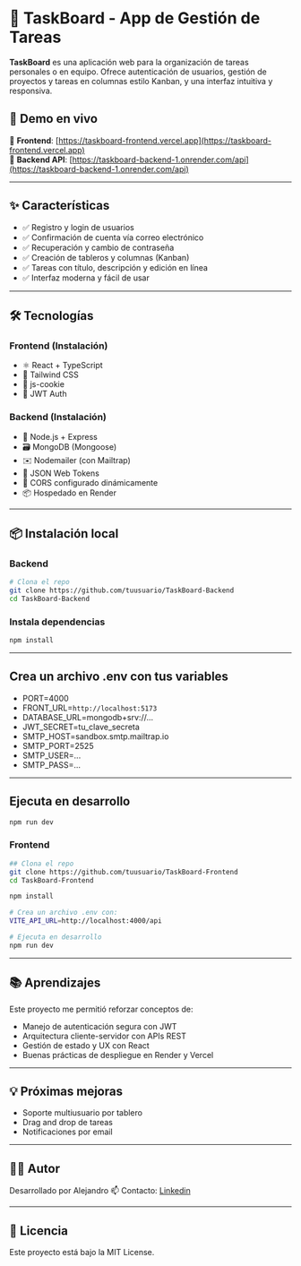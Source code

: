 # 🧩 TaskBoard - App de Gestión de Tareas

**TaskBoard** es una aplicación web para la organización de tareas personales o en equipo. Ofrece autenticación de usuarios, gestión de proyectos y tareas en columnas estilo Kanban, y una interfaz intuitiva y responsiva.

## 🚀 Demo en vivo

🔗 **Frontend**: [https://taskboard-frontend.vercel.app](https://taskboard-frontend.vercel.app)  
🔗 **Backend API**: [https://taskboard-backend-1.onrender.com/api](https://taskboard-backend-1.onrender.com/api)

---

## ✨ Características

- ✅ Registro y login de usuarios
- ✅ Confirmación de cuenta vía correo electrónico
- ✅ Recuperación y cambio de contraseña
- ✅ Creación de tableros y columnas (Kanban)
- ✅ Tareas con título, descripción y edición en línea
- ✅ Interfaz moderna y fácil de usar

---

## 🛠️ Tecnologías

### Frontend (Instalación)

- ⚛️ React + TypeScript
- 💨 Tailwind CSS
- 🍪 js-cookie
- 🔐 JWT Auth

### Backend (Instalación)

- 🧬 Node.js + Express
- 🗃️ MongoDB (Mongoose)
- ✉️ Nodemailer (con Mailtrap)
- 🔐 JSON Web Tokens
- 📩 CORS configurado dinámicamente
- 📦 Hospedado en Render

---

## 📦 Instalación local

### Backend

```bash
# Clona el repo
git clone https://github.com/tuusuario/TaskBoard-Backend
cd TaskBoard-Backend
```

### Instala dependencias

```bash
npm install
```

---

## Crea un archivo .env con tus variables

- PORT=4000
- FRONT_URL=`http://localhost:5173`
- DATABASE_URL=mongodb+srv://...
- JWT_SECRET=tu_clave_secreta
- SMTP_HOST=sandbox.smtp.mailtrap.io
- SMTP_PORT=2525
- SMTP_USER=...
- SMTP_PASS=...

---

## Ejecuta en desarrollo

```bash
npm run dev
```

### Frontend

```bash
## Clona el repo
git clone https://github.com/tuusuario/TaskBoard-Frontend
cd TaskBoard-Frontend
```

```bash
npm install
```

```bash
# Crea un archivo .env con:
VITE_API_URL=http://localhost:4000/api
```

```bash
# Ejecuta en desarrollo
npm run dev
```

---

## 📚 Aprendizajes

Este proyecto me permitió reforzar conceptos de:

- Manejo de autenticación segura con JWT
- Arquitectura cliente-servidor con APIs REST
- Gestión de estado y UX con React
- Buenas prácticas de despliegue en Render y Vercel

---

## 💡 Próximas mejoras

- Soporte multiusuario por tablero
- Drag and drop de tareas
- Notificaciones por email

---

## 🧑‍💻 Autor

Desarrollado por Alejandro
📫 Contacto: [Linkedin](https://www.linkedin.com/in/alejandro-casafer/)

---

## 📄 Licencia

Este proyecto está bajo la MIT License.
